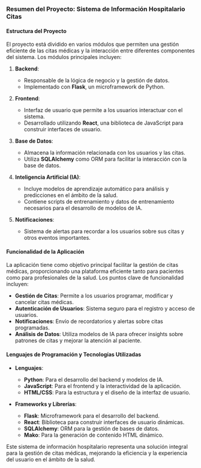 ### Resumen del Proyecto: Sistema de Información Hospitalario Citas

#### Estructura del Proyecto
El proyecto está dividido en varios módulos que permiten una gestión eficiente de las citas médicas y la interacción entre diferentes componentes del sistema. Los módulos principales incluyen:

1. **Backend**: 
   - Responsable de la lógica de negocio y la gestión de datos.
   - Implementado con **Flask**, un microframework de Python.

2. **Frontend**: 
   - Interfaz de usuario que permite a los usuarios interactuar con el sistema.
   - Desarrollado utilizando **React**, una biblioteca de JavaScript para construir interfaces de usuario.

3. **Base de Datos**: 
   - Almacena la información relacionada con los usuarios y las citas.
   - Utiliza **SQLAlchemy** como ORM para facilitar la interacción con la base de datos.

4. **Inteligencia Artificial (IA)**: 
   - Incluye modelos de aprendizaje automático para análisis y predicciones en el ámbito de la salud.
   - Contiene scripts de entrenamiento y datos de entrenamiento necesarios para el desarrollo de modelos de IA.

5. **Notificaciones**: 
   - Sistema de alertas para recordar a los usuarios sobre sus citas y otros eventos importantes.

#### Funcionalidad de la Aplicación
La aplicación tiene como objetivo principal facilitar la gestión de citas médicas, proporcionando una plataforma eficiente tanto para pacientes como para profesionales de la salud. Los puntos clave de funcionalidad incluyen:

- **Gestión de Citas**: Permite a los usuarios programar, modificar y cancelar citas médicas.
- **Autenticación de Usuarios**: Sistema seguro para el registro y acceso de usuarios.
- **Notificaciones**: Envío de recordatorios y alertas sobre citas programadas.
- **Análisis de Datos**: Utiliza modelos de IA para ofrecer insights sobre patrones de citas y mejorar la atención al paciente.

#### Lenguajes de Programación y Tecnologías Utilizadas
- **Lenguajes**:
  - **Python**: Para el desarrollo del backend y modelos de IA.
  - **JavaScript**: Para el frontend y la interactividad de la aplicación.
  - **HTML/CSS**: Para la estructura y el diseño de la interfaz de usuario.

- **Frameworks y Librerías**:
  - **Flask**: Microframework para el desarrollo del backend.
  - **React**: Biblioteca para construir interfaces de usuario dinámicas.
  - **SQLAlchemy**: ORM para la gestión de bases de datos.
  - **Mako**: Para la generación de contenido HTML dinámico.

Este sistema de información hospitalario representa una solución integral para la gestión de citas médicas, mejorando la eficiencia y la experiencia del usuario en el ámbito de la salud.
